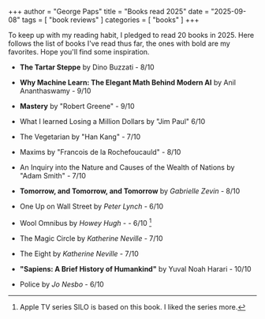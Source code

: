 +++
author = "George Paps"
title = "Books read 2025"
date = "2025-09-08"
tags = [
    "book reviews"
]
categories = [
    "books"
]
+++

To keep up with my reading habit,
I pledged to read 20 books in 2025.
Here follows the list of books I've read thus far,
the ones with bold are my favorites.
Hope you'll find some inspiration.

- **The Tartar Steppe** by Dino Buzzati - 8/10

- **Why Machine Learn: The Elegant Math Behind Modern AI**  by Anil Ananthaswamy - 9/10

- **Mastery** by "Robert Greene" - 9/10

- What I learned Losing a Million Dollars by "Jim Paul" 6/10

- The Vegetarian by "Han Kang" - 7/10

- Maxims by "Francois de la Rochefoucauld" - 8/10

- An Inquiry into the Nature and Causes of the Wealth of Nations by "Adam Smith" - 7/10

- **Tomorrow, and Tomorrow, and Tomorrow** by *Gabrielle Zevin* - 8/10

- One Up on Wall Street by *Peter Lynch* - 6/10 

- Wool Omnibus by *Howey Hugh* -  - 6/10 [^1]

- The Magic Circle by *Katherine Neville* - 7/10

- The Eight by *Katherine Neville* - 7/10

- **"Sapiens: A Brief History of Humankind"** by Yuval Noah Harari - 10/10

- Police by *Jo Nesbo* - 6/10

[^1]: Apple TV series SILO is based on this book. I liked the series more.